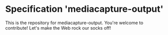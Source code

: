 
# Specification 'mediacapture-output'

This is the repository for mediacapture-output. You're welcome to contribute! Let's make the Web rock our socks
off!
